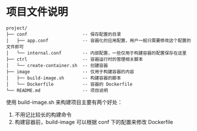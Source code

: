 # 项目文件说明
```
project/
├── conf                     -- 保存配置的目录
│   ├── app.conf             -- 容器化的应用配置，用户一般只需要修改这个配置的文件即可
│   └── internal.conf        -- 内部配置，一些仅用于构建容器的配置保存在这里
├── ctrl                     -- 容器运行时的管理相关脚本
│   └── create-container.sh  -- 创建容器
├── image                    -- 仅用于构建容器的内容
│   ├── build-image.sh       -- 构建容器的脚本
│   └── Dockerfile           -- 容器的 Dockerfile
└── README.md                -- 项目说明
```

使用 build-image.sh 来构建项目主要有两个好处：
1. 不用记比较长的构建命令
2. 构建容器前，build-image 可以根据 conf 下的配置来修改 Dockerfile
